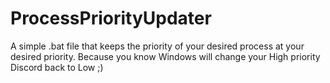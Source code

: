 # ProcessPriorityUpdater
A simple .bat file that keeps the priority of your desired process at your desired priority. Because you know Windows will change your High priority Discord back to Low ;)
